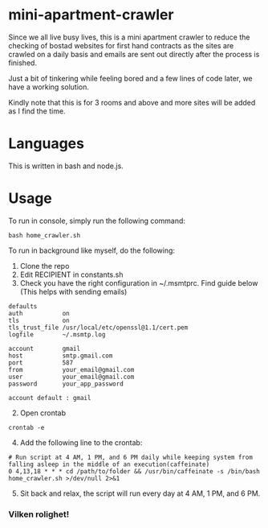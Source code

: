 # mini-apartment-crawler
Since we all live busy lives, this is a mini apartment crawler to reduce the checking of bostad websites for first hand contracts as the sites are crawled on a daily basis and emails are sent out directly after the process is finished.

Just a bit of tinkering while feeling bored and a few lines of code later, we have a working solution. 

Kindly note that this is for 3 rooms and above and more sites will be added as I find the time.

# Languages
This is written in bash and node.js.

# Usage
To run in console, simply run the following command:

```
bash home_crawler.sh
```

To run in background like myself, do the following:
1. Clone the repo
2. Edit RECIPIENT in constants.sh
3. Check you have the right configuration in ~/.msmtprc. Find guide below (This helps with sending emails)
```
defaults
auth           on
tls            on
tls_trust_file /usr/local/etc/openssl@1.1/cert.pem
logfile        ~/.msmtp.log

account        gmail
host           smtp.gmail.com
port           587
from           your_email@gmail.com
user           your_email@gmail.com
password       your_app_password

account default : gmail
```
2. Open crontab
```
crontab -e
```
4. Add the following line to the crontab:
```
# Run script at 4 AM, 1 PM, and 6 PM daily while keeping system from falling asleep in the middle of an execution(caffeinate)
0 4,13,18 * * * cd /path/to/folder && /usr/bin/caffeinate -s /bin/bash home_crawler.sh >/dev/null 2>&1
```
5. Sit back and relax, the script will run every day at 4 AM, 1 PM, and 6 PM.

### Vilken rolighet!
